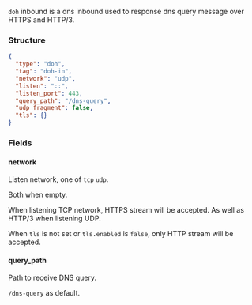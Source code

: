 `doh` inbound is a dns inbound used to response dns query message over HTTPS and HTTP/3.

### Structure

```json
{
  "type": "doh",
  "tag": "doh-in",
  "network": "udp",
  "listen": "::",
  "listen_port": 443,
  "query_path": "/dns-query",
  "udp_fragment": false,
  "tls": {}
}
```

### Fields

#### network

Listen network, one of `tcp` `udp`.

Both when empty.

When listening TCP network, HTTPS stream will be accepted. As well as HTTP/3 when listening UDP.

When `tls` is not set or `tls.enabled` is `false`, only HTTP stream will be accepted.

#### query_path

Path to receive DNS query.

`/dns-query` as default.
